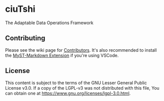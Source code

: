 # ciuTshi

The Adaptable Data Operations Framework

## Contributing

Please see the wiki page for [Contributors](https://github.com/CertusGroup/ciutshi/wiki). It's also recommended to install the [MyST-Markdown Extension](https://marketplace.visualstudio.com/items?itemName=ExecutableBookProject.myst-highlight) if you're using VSCode.

## License

This content is subject to the terms of the GNU Lesser General Public License v3.0. If a copy of the LGPL-v3 was not distributed with this file, You can obtain one at https://www.gnu.org/licenses/lgpl-3.0.html.

